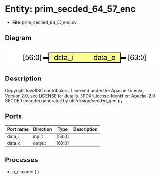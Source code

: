 # Entity: prim_secded_64_57_enc

- **File**: prim_secded_64_57_enc.sv
## Diagram

![Diagram](prim_secded_64_57_enc.svg "Diagram")
## Description

Copyright lowRISC contributors.
 Licensed under the Apache License, Version 2.0, see LICENSE for details.
 SPDX-License-Identifier: Apache-2.0
 SECDED encoder generated by util/design/secded_gen.py
 
## Ports

| Port name | Direction | Type   | Description |
| --------- | --------- | ------ | ----------- |
| data_i    | input     | [56:0] |             |
| data_o    | output    | [63:0] |             |
## Processes
- p_encode: (  )
